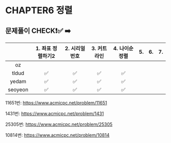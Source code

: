 # CHAPTER6 정렬
## 문제풀이 CHECK❗✅ ➡️


  |         | 1. 좌표 정렬하기2 | 2. 시리얼 번호 |  3. 커트라인 | 4. 나이순 정렬  | 5.  | 6.  | 7.  | 
  |:-------:|:----------:|:---------:|:----------:|:------------:|:-------:|:--------:|:---------:|
  | oz      |           |           |            |              |         |          |           |         
  | tldud   |     ✅      |      ✅     |      ✅      |       ✅       |         |          |           |       
  | yedam   |     ✅            |      ✅    |         ✅   |    ✅       |         |          |           |        
  | seoyeon |   ✅              |     ✅     |     ✅       |       ✅  |         |          |           |            


11651번: https://www.acmicpc.net/problem/11651

1431번: https://www.acmicpc.net/problem/1431

25305번: https://www.acmicpc.net/problem/25305

10814번: https://www.acmicpc.net/problem/10814

